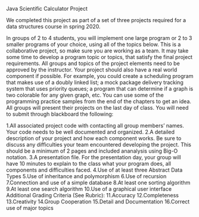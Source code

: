 Java Scientific Calculator Project

We completed this project as part of a set of three projects required for a data structures course in spring 2020.

In groups of 2 to 4 students, you will implement one large program or 2 to 3 smaller programs of your choice, using all of the topics below. This is a collaborative project, so make sure you are working as a team. It may take some time to develop a program topic or topics, that satisfy the final project requirements. All groups and topics of the project elements need to be approved by the instructor. Your project should also have a real world component if possible. For example, you could create a scheduling program that makes use of a doubly linked list; a mock package delivery tracking system that uses priority queues; a program that can determine if a graph is two colorable for any given graph, etc. You can use some of the programming practice samples from the end of the chapters to get an idea. All groups will present their projects on the last day of class. You will need to submit through blackboard the following:

1.All associated project code with contacting all group members’ names. Your code needs to be well documented and organized. 
2.A detailed description of your project and how each component works. Be sure to discuss any difficulties your team encountered developing the project. This should be a minimum of 2 pages and included ananalysis using Big-O notation. 
3.A presentation file. For the presentation day, your group will have 10 minutes to explain to the class what your program does, all components and difficulties faced. 
4.Use of at least three Abstract Data Types 
5.Use of inheritance and polymorphism 
6.Use of recursion 
7.Connection and use of a simple database 
8.At least one sorting algorithm 
9.At least one search algorithm 
10.Use of a graphical user interface Additional Grading Criteria (See Rubric): 
11.Accuracy 
12.Completeness 
13.Creativity 
14.Group Cooperation 
15.Detail and Documentation 
16.Correct use of major topics
